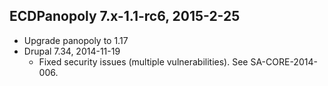 ECDPanopoly  7.x-1.1-rc6, 2015-2-25
---------------------------
- Upgrade panopoly to 1.17
- Drupal 7.34, 2014-11-19
	- Fixed security issues (multiple vulnerabilities). See SA-CORE-2014-006.